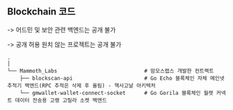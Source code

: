 ## Blockchain 코드

-> 어드민 및 보안 관련 백엔드는 공개 불가

-> 공개 허용 원치 않는 프로젝트는 공개 불가


```shell
.
│ 
└── Mammoth_Labs                            # 맘모스랩스 개발한 컨트랙트
    ├── blockscan-api                       # Go Echo 블록체인 자체 메인넷 추적기 백엔드(RPC 추적은 삭제 후 올림) - 헥사고날 아키텍처
    └── gmwallet-wallet-connect-socket      # Go Gorila 블록체인 월렛 커넥트 데이터 전송용 고랭 고릴라 소켓 백엔드
```